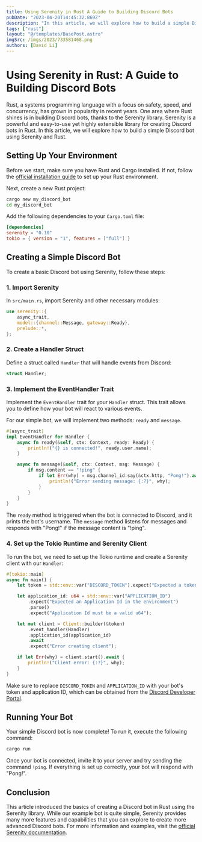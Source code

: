 ```yaml
---
title: Using Serenity in Rust A Guide to Building Discord Bots
pubDate: "2023-04-20T14:45:32.869Z"
description: "In this article, we will explore how to build a simple Discord bot using Serenity and Rust."
tags: ["rust"]
layout: "@/templates/BasePost.astro"
imgSrc: /imgs/2023/733581468.png
authors: [David Li]
---
```

# Using Serenity in Rust: A Guide to Building Discord Bots

Rust, a systems programming language with a focus on safety, speed, and concurrency, has grown in popularity in recent years. One area where Rust shines is in building Discord bots, thanks to the Serenity library. Serenity is a powerful and easy-to-use yet highly extensible library for creating Discord bots in Rust. In this article, we will explore how to build a simple Discord bot using Serenity and Rust.

## Setting Up Your Environment

Before we start, make sure you have Rust and Cargo installed. If not, follow the [official installation guide](https://www.rust-lang.org/tools/install) to set up your Rust environment.

Next, create a new Rust project:

```sh
cargo new my_discord_bot
cd my_discord_bot
```

Add the following dependencies to your `Cargo.toml` file:

```toml
[dependencies]
serenity = "0.10"
tokio = { version = "1", features = ["full"] }
```

## Creating a Simple Discord Bot

To create a basic Discord bot using Serenity, follow these steps:

### 1. Import Serenity

In `src/main.rs`, import Serenity and other necessary modules:

```rust
use serenity::{
    async_trait,
    model::{channel::Message, gateway::Ready},
    prelude::*,
};
```

### 2. Create a Handler Struct

Define a struct called `Handler` that will handle events from Discord:

```rust
struct Handler;
```

### 3. Implement the EventHandler Trait

Implement the `EventHandler` trait for your `Handler` struct. This trait allows you to define how your bot will react to various events.

For our simple bot, we will implement two methods: `ready` and `message`.

```rust
#[async_trait]
impl EventHandler for Handler {
    async fn ready(&self, ctx: Context, ready: Ready) {
        println!("{} is connected!", ready.user.name);
    }

    async fn message(&self, ctx: Context, msg: Message) {
        if msg.content == "!ping" {
            if let Err(why) = msg.channel_id.say(&ctx.http, "Pong!").await {
                println!("Error sending message: {:?}", why);
            }
        }
    }
}
```

The `ready` method is triggered when the bot is connected to Discord, and it prints the bot's username. The `message` method listens for messages and responds with "Pong!" if the message content is "!ping".

### 4. Set up the Tokio Runtime and Serenity Client

To run the bot, we need to set up the Tokio runtime and create a Serenity client with our `Handler`:

```rust
#[tokio::main]
async fn main() {
    let token = std::env::var("DISCORD_TOKEN").expect("Expected a token in the environment");

    let application_id: u64 = std::env::var("APPLICATION_ID")
        .expect("Expected an Application Id in the environment")
        .parse()
        .expect("Application Id must be a valid u64");

    let mut client = Client::builder(&token)
        .event_handler(Handler)
        .application_id(application_id)
        .await
        .expect("Error creating client");

    if let Err(why) = client.start().await {
        println!("Client error: {:?}", why);
    }
}
```

Make sure to replace `DISCORD_TOKEN` and `APPLICATION_ID` with your bot's token and application ID, which can be obtained from the [Discord Developer Portal](https://discord.com/developers/applications).

## Running Your Bot

Your simple Discord bot is now complete! To run it, execute the following command:

```sh
cargo run
```

Once your bot is connected, invite it to your server and try sending the command `!ping`. If everything is set up correctly, your bot will respond with "Pong!".

## Conclusion

This article introduced the basics of creating a Discord bot in Rust using the Serenity library. While our example bot is quite simple, Serenity provides many more features and capabilities that you can explore to create more advanced Discord bots. For more information and examples, visit the [official Serenity documentation](https://serenity-rs.github.io/serenity/).

